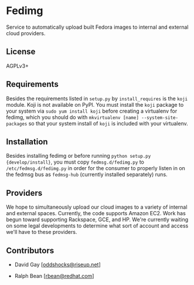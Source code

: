 # Fedimg

Service to automatically upload built Fedora images to internal and external
cloud providers.

## License

AGPLv3+

## Requirements

Besides the requirements listed in `setup.py` by `install_requires` is the
`koji` module.  Koji is not available on PyPI. You must install the `koji`
package to your system via `sudo yum install koji` before creating a
virtualenv for fedimg, which you should do with `mkvirtualenv [name]
--system-site-packages` so that your system install of `koji` is included with
your virtualenv.

## Installation

Besides installing fedimg or before running `python setup.py
{develop/install}`, you must copy `fedmsg.d/fedimg.py` to
`/etc/fedmsg.d/fedimg.py` in order for the consumer to properly listen in on
the fedmsg bus as `fedmsg-hub` (currently installed separately) runs.

## Providers

We hope to simultaneously upload our cloud images to a variety of internal and
external spaces. Currently, the code supports Amazon EC2. Work has begun
toward supporting Rackspace, GCE, and HP. We're currently waiting on some
legal developments to determine what sort of account and access we'll have
to these providers.

## Contributors

* David Gay [oddshocks@riseup.net]

* Ralph Bean [rbean@redhat.com]
